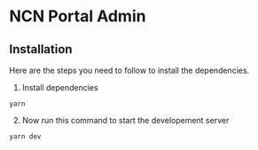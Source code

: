 # NCN Portal Admin

## Installation

Here are the steps you need to follow to install the dependencies.

1. Install dependencies

```
yarn
```

2. Now run this command to start the developement server

```
yarn dev
```
